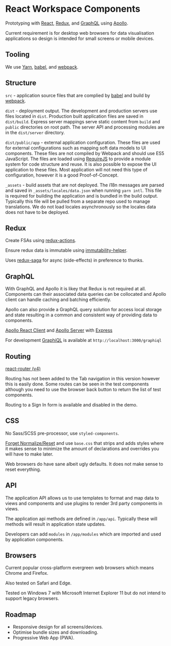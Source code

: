 # React Workspace Components

Prototyping with [React](http://facebook.github.io/react/), [Redux](http://redux.js.org/), and [GraphQL](http://graphql.org/) using [Apollo](http://dev.apollodata.com/).

Current requirement is for desktop web browsers for data visualisation applications so design is intended for small screens or mobile devices.

## Tooling

We use [Yarn](https://yarnpkg.com/), [babel](https://babeljs.io/), and [webpack](https://webpack.js.org/).

## Structure

`src` - application source files that are complied by [babel](https://babeljs.io/) and build by [webpack](https://webpack.js.org/).

`dist` - deployment output. The development and production servers use files located in `dist`. Production built application files are saved in `dist/build`. Express server mappings serve static content from `build` and `public` directories on root path. The server API and processing modules are in the `dist/server` directory.

`dist/public/app` - external application configuration. These files are used for external configurations such as mapping soft data models to UI components. These files are not compiled by Webpack and should use ES5 JavaScript. The files are loaded using [RequireJS](http://requirejs.org/) to provide a module system for code structure and reuse. It is also possible to expose the UI application to these files. Most application will not need this type of configuration, however it is a good Proof-of-Concept.

`_assets` - build assets that are not deployed. The i18n messages are parsed and saved in `_assets/locales/data.json` when running `yarn intl`. This file is required for building the application and is bundled in the build output. Typically this file will be pulled from a separate repo used to manage translations. We do not load locales asynchronously so the locales data does not have to be deployed.

## Redux

Create FSAs using [redux-actions](https://github.com/acdlite/redux-actions).

Ensure redux data is immutable using [immutability-helper](https://github.com/kolodny/immutability-helper).

Uses [redux-saga](https://redux-saga.js.org/) for async (side-effects) in preference to thunks.

## GraphQL
 
With GraphQL and Apollo it is likey that Redux is not required at all. Components can their associated data queries can be collocated and Apollo client can handle caching and batching efficiently.

Apollo can also provide a GraphQL query solution for access local storage and state resulting in a common and consistent way of providing data to components.
 
[Apollo React Client](http://dev.apollodata.com/react/) and [Apollo Server](http://dev.apollodata.com/tools/graphql-server/index.html) with [Express](https://expressjs.com/)

For development [GraphiQL](https://github.com/graphql/graphiql) is available at `http://localhost:3000/graphiql`

## Routing

[react-router (v4)](https://reacttraining.com/react-router/)

Routing has not been added to the Tab navigation in this version however this is easily done. Some routes can be seen in the test components although you need to use the browser back button to return the list of test components.

Routing to a Sign In form is available and disabled in the demo.

## CSS

No Sass/SCSS pre-processor, use `styled-components`.

[Forget Normalize/Reset](http://jaydenseric.com/blog/forget-normalize-or-resets-lay-your-own-css-foundation) and use `base.css` that strips and adds styles where it makes sense to minimize the amount of declarations and overrides you will have to make later. 

Web browsers do have sane albeit ugly defaults. It does not make sense to reset everything.

## API

The application API allows us to use templates to format and map data to views and components and use plugins to render 3rd party components in views.
 
The application api methods are defined in `/app/api`. Typically these will methods will result in application state updates.

Developers can add `modules` in `/app/modules` which are imported and used by application components.

## Browsers

Current popular cross-platform evergreen web browsers which means Chrome and Firefox.

Also tested on Safari and Edge.  
 
Tested on Windows 7 with Microsoft Internet Explorer 11 but do not intend to support legacy browsers.

## Roadmap

- Responsive design for all screens/devices.
- Optimise bundle sizes and downloading.
- Progressive Web App (PWA).
